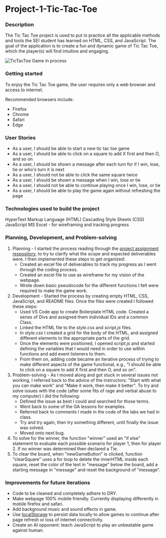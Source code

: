 # Project-1-Tic-Tac-Toe
### Description
The Tic Tac Toe project is used to put in practice all the applicable methods and tools the SEI student has learned on HTML, CSS, and JavaScript.
The goal of the application is to create a fun and dynamic game of Tic Tac Toe, which the player(s) will find intuitive and engaging.

![TicTacToe Game in process](https://github.com/jwagne1/Project-1-TicTacToe/blob/main/TicTacToe-in-browser.png)

### Getting started
To enjoy the Tic Tac Toe game, the user requires only a web browser and access to internet.

Recommended browsers include: 
* Firefox
* Chrome
* Safari
* Edge

### User Stories
* As a user, I should be able to start a new tic tac toe game
* As a user, I should be able to click on a square to add X first and then O, and so on
* As a user, I should be shown a message after each turn for if I win, lose, tie or who's turn it is next
* As a user, I should not be able to click the same square twice
* As a user, I should be shown a message when I win, lose or tie
* As a user, I should not be able to continue playing once I win, lose, or tie
* As a user, I should be able to play the game again without refreshing the page

### Technologies used to build the project
HyperText Markup Language (HTML)
Cascading Style Sheets (CSS)
JavaScript
MS Excel - for wireframing and tracking progress

### Planning, Development, and Problem-solving
1. Planning - I started the process reading through the [project assignment respository](https://git.generalassemb.ly/java-interapt-11-8/Project-1), to try to clarify what the scope and expected deliverables were. I then implemented these steps to get organized: 
    * Created an excel file of deliverables to track my progress as I went through the coding process.
    * Created an excel file to use as wireframe for my vision of the webpage.
    * Wrote down basic pseudocode for the different functions I felt were required to make the game work.
2. Development - Started the process by creating empty HTML, CSS, JavaScript, and README files. Once the files were created I followed these steps:
    * Used VS Code app to create Boilerplate HTML code. Created a series of Divs and assigned them individual IDs and a common Class.
    * Linked the HTML file to the _style.css_ and _script.js_ files.
    * In _style.css_ I created a grid for the body of the HTML, and assigned different elements to the appropriate parts of the grid.
    * Once the elements were positioned, I opened _script.js_ and started defining the variables that I would need in order to use within functions and add event listeners to them.
    * From them on, adding code became an iterative process of trying to make different aspects of the game functional, e.g., "I should be able to click on a square to add X first and then O, and so on".
3. Problem-solving - As I moved along and got stuck in several issues not working, I referred back to the advice of the instructors: "Start with what you can make work" and "Make it work, then make it better". To try and solve issues with the code (after some fits of rage and verbal abuse to my computer) I did the following:
    * Defined the issue as best I could and searched for those terms.
    * Went back to some of the GA lessons for examples.
    * Referred back to comments I made in the code of the labs we had in class.
    * Try and try again, then try something different, until finally the issue was solved.
    * Moved onto next bug.
4. To solve for the winner, the function "winner" used an "if else" statement to evaluate each possible scenario for player 1, then for player 2. If no winner was determined then declared a Tie.
5. To clear the board, when "newGameButton" is clicked, function "clearSquare" uses a for loop to delete the innerHTML inside each square, reset the color of the text in "message" below the board, add a starting message in "message" and reset the background of "message". 

### Improvements for future iterations
* Code to be cleaned and completely adhere to DRY. 
* Make webpage 100% mobile friendly. Currently displaying differently in mobile firefox and safari.
* Add background music and sound effects in game.
* Use [localStorage](https://developer.mozilla.org/en-US/docs/Web/API/Window/localStorage) to persist data locally to allow games to continue after page refresh or loss of internet connectivity.
* Create an AI opponent: teach JavaScript to play an unbeatable game against human.




